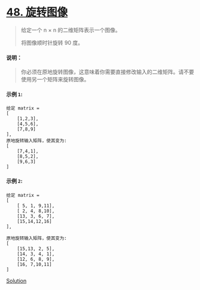 # [48. 旋转图像](https://leetcode-cn.com/problems/rotate-image/)

> 给定一个 n × n 的二维矩阵表示一个图像。
>
> 将图像顺时针旋转 90 度。


#### 说明：
> 你必须在原地旋转图像，这意味着你需要直接修改输入的二维矩阵。请不要使用另一个矩阵来旋转图像。


#### 示例 `1`:

    给定 matrix = 
    [
        [1,2,3],
        [4,5,6],
        [7,8,9]
    ],
    原地旋转输入矩阵，使其变为:
    [
        [7,4,1],
        [8,5,2],
        [9,6,3]
    ]

#### 示例 `2`:

    给定 matrix =
    [
        [ 5, 1, 9,11],
        [ 2, 4, 8,10],
        [13, 3, 6, 7],
        [15,14,12,16]
    ], 

    原地旋转输入矩阵，使其变为:
    [
        [15,13, 2, 5],
        [14, 3, 4, 1],
        [12, 6, 8, 9],
        [16, 7,10,11]
    ]


[Solution](cpp/solution.h)